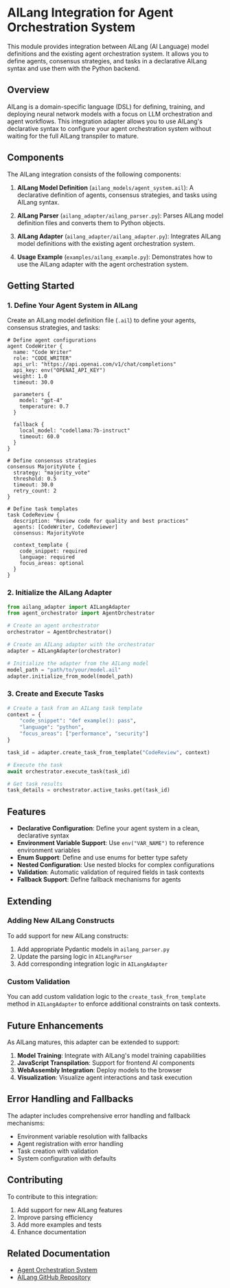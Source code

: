 # AILang Integration for Agent Orchestration System

This module provides integration between AILang (AI Language) model definitions and the existing agent orchestration system. It allows you to define agents, consensus strategies, and tasks in a declarative AILang syntax and use them with the Python backend.

## Overview

AILang is a domain-specific language (DSL) for defining, training, and deploying neural network models with a focus on LLM orchestration and agent workflows. This integration adapter allows you to use AILang's declarative syntax to configure your agent orchestration system without waiting for the full AILang transpiler to mature.

## Components

The AILang integration consists of the following components:

1. **AILang Model Definition** (`ailang_models/agent_system.ail`): A declarative definition of agents, consensus strategies, and tasks using AILang syntax.

2. **AILang Parser** (`ailang_adapter/ailang_parser.py`): Parses AILang model definition files and converts them to Python objects.

3. **AILang Adapter** (`ailang_adapter/ailang_adapter.py`): Integrates AILang model definitions with the existing agent orchestration system.

4. **Usage Example** (`examples/ailang_example.py`): Demonstrates how to use the AILang adapter with the agent orchestration system.

## Getting Started

### 1. Define Your Agent System in AILang

Create an AILang model definition file (`.ail`) to define your agents, consensus strategies, and tasks:

```ailang
# Define agent configurations
agent CodeWriter {
  name: "Code Writer"
  role: "CODE_WRITER"
  api_url: "https://api.openai.com/v1/chat/completions"
  api_key: env("OPENAI_API_KEY")
  weight: 1.0
  timeout: 30.0
  
  parameters {
    model: "gpt-4"
    temperature: 0.7
  }
  
  fallback {
    local_model: "codellama:7b-instruct"
    timeout: 60.0
  }
}

# Define consensus strategies
consensus MajorityVote {
  strategy: "majority_vote"
  threshold: 0.5
  timeout: 30.0
  retry_count: 2
}

# Define task templates
task CodeReview {
  description: "Review code for quality and best practices"
  agents: [CodeWriter, CodeReviewer]
  consensus: MajorityVote
  
  context_template {
    code_snippet: required
    language: required
    focus_areas: optional
  }
}
```

### 2. Initialize the AILang Adapter

```python
from ailang_adapter import AILangAdapter
from agent_orchestrator import AgentOrchestrator

# Create an agent orchestrator
orchestrator = AgentOrchestrator()

# Create an AILang adapter with the orchestrator
adapter = AILangAdapter(orchestrator)

# Initialize the adapter from the AILang model
model_path = "path/to/your/model.ail"
adapter.initialize_from_model(model_path)
```

### 3. Create and Execute Tasks

```python
# Create a task from an AILang task template
context = {
    "code_snippet": "def example(): pass",
    "language": "python",
    "focus_areas": ["performance", "security"]
}

task_id = adapter.create_task_from_template("CodeReview", context)

# Execute the task
await orchestrator.execute_task(task_id)

# Get task results
task_details = orchestrator.active_tasks.get(task_id)
```

## Features

- **Declarative Configuration**: Define your agent system in a clean, declarative syntax
- **Environment Variable Support**: Use `env("VAR_NAME")` to reference environment variables
- **Enum Support**: Define and use enums for better type safety
- **Nested Configuration**: Use nested blocks for complex configurations
- **Validation**: Automatic validation of required fields in task contexts
- **Fallback Support**: Define fallback mechanisms for agents

## Extending

### Adding New AILang Constructs

To add support for new AILang constructs:

1. Add appropriate Pydantic models in `ailang_parser.py`
2. Update the parsing logic in `AILangParser`
3. Add corresponding integration logic in `AILangAdapter`

### Custom Validation

You can add custom validation logic to the `create_task_from_template` method in `AILangAdapter` to enforce additional constraints on task contexts.

## Future Enhancements

As AILang matures, this adapter can be extended to support:

1. **Model Training**: Integrate with AILang's model training capabilities
2. **JavaScript Transpilation**: Support for frontend AI components
3. **WebAssembly Integration**: Deploy models to the browser
4. **Visualization**: Visualize agent interactions and task execution

## Error Handling and Fallbacks

The adapter includes comprehensive error handling and fallback mechanisms:

- Environment variable resolution with fallbacks
- Agent registration with error handling
- Task creation with validation
- System configuration with defaults

## Contributing

To contribute to this integration:

1. Add support for new AILang features
2. Improve parsing efficiency
3. Add more examples and tests
4. Enhance documentation

## Related Documentation

- [Agent Orchestration System](../agent_orchestrator.py)
- [AILang GitHub Repository](https://github.com/homezloco/ailang)
